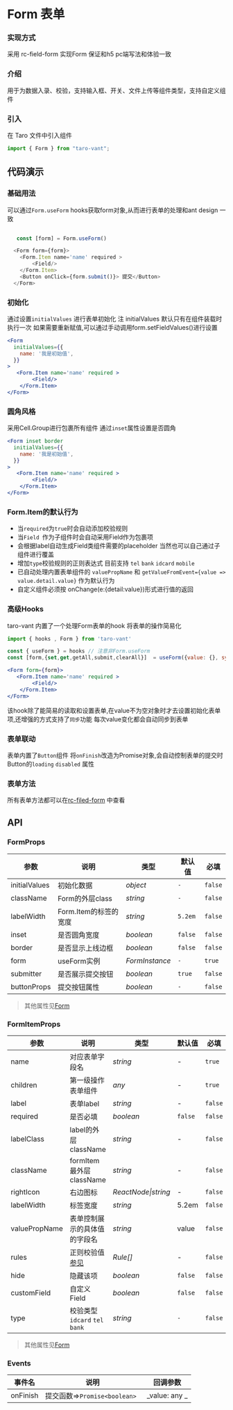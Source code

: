 # Form 表单

### 实现方式
采用 rc-field-form 实现Form 保证和h5 pc端写法和体验一致

### 介绍

用于为数据入录、校验，支持输入框、开关、文件上传等组件类型，支持自定义组件

### 引入

在 Taro 文件中引入组件

```js
import { Form } from "taro-vant";
```

## 代码演示

### 基础用法

可以通过`Form.useForm` hooks获取form对象,从而进行表单的处理和ant design 一致


```js
   
   const [form] = Form.useForm()

  <Form form={form}>
    <Form.Item name='name' required >
        <Field/>
    </Form.Item>
    <Button onClick={form.submit()}> 提交</Button>
  </Form>

```

### 初始化

通过设置`initialValues` 进行表单初始化 注 initialValues 默认只有在组件装载时执行一次
如果需要重新赋值,可以通过手动调用form.setFieldValues()进行设置

```jsx
<Form
  initialValues={{
    name: '我是初始值',
  }}
>
   <Form.Item name='name' required >
        <Field/>
    </Form.Item>
</Form>
```

### 圆角风格
采用Cell.Group进行包裹所有组件 通过`inset`属性设置是否圆角

```jsx
<Form inset border
  initialValues={{
    name: '我是初始值',
  }}
>
   <Form.Item name='name' required >
        <Field/>
    </Form.Item>
</Form>
```



### Form.Item的默认行为

-  当`required`为`true`时会自动添加校验规则
-  当`Field `作为子组件时会自动采用Field作为包裹项
-  会根据label自动生成Field类组件需要的placeholder 当然也可以自己通过子组件进行覆盖
-  增加`type`校验规则的正则表达式 目前支持 `tel` `bank` `idcard` `mobile` 
-  已自动处理内置表单组件的 `valuePropName` 和 `getValueFromEvent={value => value.detail.value}` 作为默认行为
-  自定义组件必须按 onChange(e:{detail:value})形式进行值的返回 

### 高级Hooks
taro-vant 内置了一个处理Form表单的hook 将表单的操作简易化

```jsx
import { hooks , Form } from 'taro-vant'

const { useForm } = hooks // 注意非Form.useForm
const [form,{set,get,getAll,submit,clearAll}]  = useForm({value: {}, sync: false})

<Form form={form}>
   <Form.Item name='name' required >
        <Field/>
    </Form.Item>
</Form>

```
该hook除了能简易的读取和设置表单,在value不为空对象时才去设置初始化表单项,还增强的方式支持了`同步`功能
每次value变化都会自动同步到表单

### 表单联动
表单内置了`Button`组件 将`onFinish`改造为Promise对象,会自动控制表单的提交时Button的`loading` `disabled`
属性 

### 表单方法
所有表单方法都可以在[rc-filed-form](https://github.com/react-component/field-form) 中查看

## API
### FormProps
| 参数 | 说明 | 类型 | 默认值 | 必填 |
| --- | --- | --- | --- | --- |
| initialValues | 初始化数据 | _object_ | `-` | `false` |
| className | Form的外层class | _string_ | `-` | `false` |
| labelWidth | Form.Item的标签的宽度 | _string_ | `5.2em` | `false` |
| inset | 是否圆角宽度 | _boolean_ | `false` | `false` |
| border | 是否显示上线边框 | _boolean_ | `false` | `false` |
| form | useForm实例 | _FormInstance_ | `-` | `true` |
| submitter | 是否展示提交按钮 | _boolean_ | `true` | `false` |
| buttonProps | 提交按钮属性 | _boolean_ | `-` | `false` |
> 其他属性见[Form](https://github.com/react-component/field-form)

### FormItemProps
| 参数 | 说明 | 类型 | 默认值 | 必填 |
| --- | --- | --- | --- | --- |
| name | 对应表单字段名 | _string_ | - | `true` |
| children | 第一级操作表单组件 | _any_ | - | `true` |
| label | 表单label | _string_ | - | `false` |
| required | 是否必填 | _boolean_ | `false` | `false` |
| labelClass | label的外层className | _string_ | - | `false` |
| className | formItem最外层className | _string_ | - | `false` |
| rightIcon | 右边图标 | _ReactNode\|string_ | - | `false` |
| labelWidth | 标签宽度 | _string_ | 5.2em | `false` |
| valuePropName | 表单控制展示的具体值的字段名 | _string_ | value | `false` |
| rules | 正则校验值[参见](https://github.com/yiminghe/async-validator/) | _Rule[]_ | - | `false` |
| hide | 隐藏该项 | _boolean_ | `false` | `false` |
| customField | 自定义Field | _boolean_ |`false` | `false` |
| type | 校验类型`idcard` `tel` `bank` | _string_ |`-` | `false` |

> 其他属性见[Form](https://github.com/react-component/field-form)


### Events

| 事件名 | 说明 | 回调参数 |
| --- | --- | --- |
| onFinish | 提交函数=>`Promise<boolean> `| _value: any _ |